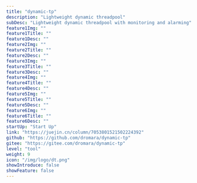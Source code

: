 ```yaml
---
title: "dynamic-tp"
description: "Lightweight dynamic threadpool"
subDesc: "Lightweight dynamic threadpool with monitoring and alarming"
feature1Img: ""
feature1Title: ""
feature1Desc: ""
feature2Img: ""
feature2Title: ""
feature2Desc: ""
feature3Img: ""
feature3Title: ""
feature3Desc: ""
feature4Img: ""
feature4Title: ""
feature4Desc: ""
feature5Img: ""
feature5Title: ""
feature5Desc: ""
feature6Img: ""
feature6Title: ""
feature6Desc: ""
startUp: "Start Up"
link: "https://juejin.cn/column/7053801521502224392"
github: "https://github.com/dromara/dynamic-tp"
gitee: "https://gitee.com/dromara/dynamic-tp"
level: "tool"
weight: 9
icon: "/img/logo/dt.png"
showIntroduce: false
showFeature: false
---
```


